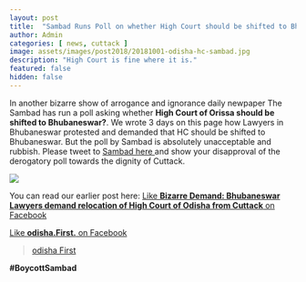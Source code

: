 ```yaml
---
layout: post
title:  "Sambad Runs Poll on whether High Court should be shifted to Bhubaneswar"
author: Admin
categories: [ news, cuttack ]
image: assets/images/post2018/20181001-odisha-hc-sambad.jpg
description: "High Court is fine where it is."
featured: false
hidden: false
---
```

In another bizarre show of arrogance and ignorance daily newpaper The Sambad has run a poll asking whether **High Court of Orissa should be shifted to Bhubaneswar?**. We wrote 3 days on this page how Lawyers in Bhubaneswar protested and demanded that HC should be shifted to Bhubaneswar. But the poll by Sambad is absolutely unacceptable and rubbish. Please tweet to <a href="https://twitter.com/sambad_odisha"> Sambad here </a> and show your disapproval of the derogatory poll towards the dignity of Cuttack.

<img src="https://cdn.cuttack.top/cf/img/2018/458b4a5ce4981e64349e252666fa60de.png">

You can read our earlier post here: <a href="https://cuttack.top/news/cuttack/2018/09/28/unacceptable-bizarre-demand-high-court-of-odisha.html">Like **Bizarre Demand: Bhubaneswar Lawyers demand relocation of High Court of Odisha from Cuttack** on Facebook</a>


<a href="https://facebook.com/odishafirst">Like **odisha.First.** on Facebook</a>

<div class="fb-page" data-href="https://www.facebook.com/OdishaFirstOfficial" data-small-header="false" data-adapt-container-width="true" data-hide-cover="false" data-show-facepile="true"><blockquote cite="https://www.facebook.com/odishafirst" class="fb-xfbml-parse-ignore"><a href="https://www.facebook.com/odishafirst">odisha First</a></blockquote></div>



<div id="fb-root"></div>
<script>(function(d, s, id) {
  var js, fjs = d.getElementsByTagName(s)[0];
  if (d.getElementById(id)) return;
  js = d.createElement(s); js.id = id;
  js.src = 'https://connect.facebook.net/en_GB/sdk.js#xfbml=1&version=v3.1';
  fjs.parentNode.insertBefore(js, fjs);
}(document, 'script', 'facebook-jssdk'));</script>

**#BoycottSambad**
